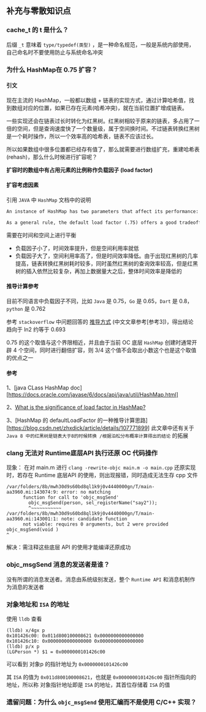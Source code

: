 ## 补充与零散知识点

### cache_t 的 t 是什么？

后缀 `_t` 意味着 `type/typedef(类型)` ，是一种命名规范，一般是系统内部使用，自己命名时不要使用防止与系统命名冲突 

### 为什么 HashMap在 0.75 扩容？

#### 引文

现在主流的 HashMap，一般都以数组 + 链表的实现方式，通过计算哈希值，找到数组对应的位置，如果已存在元素(哈希冲突)，就在当前位置扩增成链表。 

一些实现还会在链表过长时转化为红黑树。红黑树相较于原来的链表，多占用了一倍的空间，但是查询速度快了一个数量级，属于空间换时间。不过链表转换红黑树是一个耗时操作，所以一个效率高的哈希表，链表不应该过长。

所以如果数组中很多位置都已经存有值了，那么就需要进行数组扩充，重建哈希表(rehash)，那么什么时候进行扩容呢？

**扩容时的数组中有占用元素的比例称作负载因子 (load factor)**

#### 扩容考虑因素

引用 `JAVA` 中 `HashMap` 文档中的说明

```tex
An instance of HashMap has two parameters that affect its performance: initial capacity and load factor. The capacity is the number of buckets in the hash table, and the initial capacity is simply the capacity at the time the hash table is created. The load factor is a measure of how full the hash table is allowed to get before its capacity is automatically increased. When the number of entries in the hash table exceeds the product of the load factor and the current capacity, the hash table is rehashed (that is, internal data structures are rebuilt) so that the hash table has approximately twice the number of buckets.

As a general rule, the default load factor (.75) offers a good tradeoff between time and space costs. Higher values decrease the space overhead but increase the lookup cost (reflected in most of the operations of the HashMap class, including get and put). The expected number of entries in the map and its load factor should be taken into account when setting its initial capacity, so as to minimize the number of rehash operations. If the initial capacity is greater than the maximum number of entries divided by the load factor, no rehash operations will ever occur. 
```

需要在时间和空间上进行平衡

- 负载因子小了，时间效率提升，但是空间利用率就低
- 负载因子大了，空间利用率高了，但是时间效率降低。由于出现红黑树的几率提高，链表转换红黑树耗时较多，同时虽然红黑树的查询效率较高，但是红黑树的插入依然比较复杂，再加上数据量大之后，整体时间效率是降低的

#### 推导计算参考

目前不同语言中负载因子不同，比如 `Java` 是 0.75，`Go` 是 0.65，`Dart` 是 0.8，`python` 是 0.762

参考 `stackoverflow` 中问题回答的 [推导方式](https://stackoverflow.com/questions/10901752/what-is-the-significance-of-load-factor-in-hashmap/31401836#31401836) (中文文章参考[参考3])，得出结论 趋向于 ln2 约等于 0.693 

0.75 的这个取值与这个界限相近，并且由于当前 OC 底层 `HashMap` 创建时通常开辟 4 个空间，同时进行翻倍扩容，则 3/4 这个值不会取出小数这个也是这个取值的优点之一

#### 参考

1、[java CLass HashMap doc][https://docs.oracle.com/javase/6/docs/api/java/util/HashMap.html]

2、[What is the significance of load factor in HashMap?](https://stackoverflow.com/questions/10901752/what-is-the-significance-of-load-factor-in-hashmap)

3、[HashMap 的 defaultLoadFactor 的一种推导计算思路][https://blog.csdn.net/zhxdick/article/details/107771899]  此文章中还有关于 `Java 8 中的红黑树是链表大于8的时候转换 /根据泊松分布概率计算得出的结论` 的拓展



### clang 无法对 Runtime底层API 执行还原 OC 代码操作

现象： 在对 main.m 进行 `clang -rewrite-objc main.m -o main.cpp` 还原实现时，若存在 Runtime 底层API 的使用，则出现报错，同时造成无法生存 cpp 文件

```shell
/var/folders/8b/mwh30d9s60bd8ql1k9j0v4440000gn/T/main-aa3960.mi:143074:9: error: no matching
      function for call to 'objc_msgSend'
        objc_msgSend(person, sel_registerName("say2"));
        ^~~~~~~~~~~~
/var/folders/8b/mwh30d9s60bd8ql1k9j0v4440000gn/T/main-aa3960.mi:143001:1: note: candidate function
      not viable: requires 0 arguments, but 2 were provided
objc_msgSend(void )
^
```

解决：需注释这些底层 API 的使用才能编译还原成功



###  objc_msgSend 消息的发送者是谁？

没有所谓的消息发送者。消息由系统级别发送，整个 `Runtime API` 和消息机制作为消息的发送者

### 对象地址和 `ISA` 的地址

使用 `lldb` 查看

```shell
(lldb) x/4gx p
0x101426c00: 0x011d800100008621 0x0000000000000000
0x101426c10: 0x0000000000000000 0x0000000000000000
(lldb) p/x p
(LGPerson *) $1 = 0x0000000101426c00
```

可以看到 对象p 的指针地址为 `0x0000000101426c00` 

其 `ISA` 的值为 `0x011d800100008621`，也就是 `0x0000000101426c00` 指针所指向的地址，所以称 对象指针地址即是 `ISA` 的地址，其首位存储着 `ISA` 的值



### 遗留问题：为什么 `objc_msgSend` 使用汇编而不是使用 C/C++ 实现？

